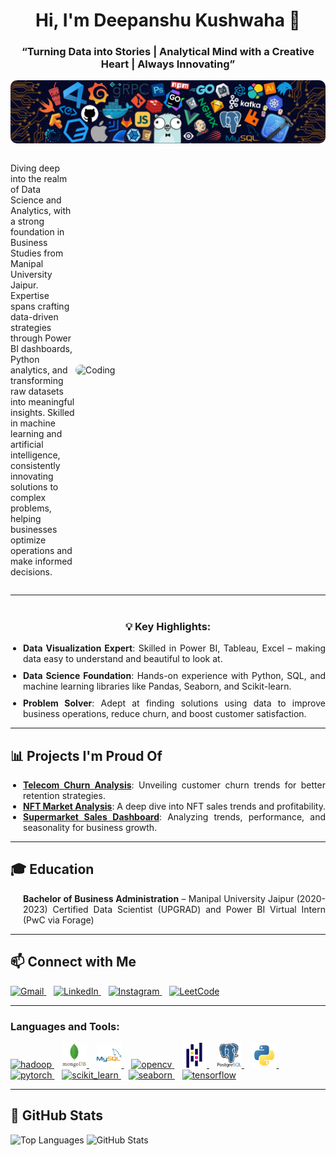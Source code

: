 <h1 align="center">Hi, I'm Deepanshu Kushwaha 👋</h1>
<h3 align="center">“Turning Data into Stories | Analytical Mind with a Creative Heart | Always Innovating”</h3>

<p align="center">
  <img src="https://github.com/Deepanshu-analyst/Deepanshu-analyst/raw/main/240304586-d48893bd-0757-481c-8d7e-ba3e163feae7.png" alt="Banner" width="800" style="border-radius: 10px;" />
</p>

<div style="display: flex; align-items: center;">
  <p style="flex: 1;">
    Diving deep into the realm of Data Science and Analytics, with a strong foundation in Business Studies from Manipal University Jaipur. Expertise spans crafting data-driven strategies through Power BI 
    dashboards, Python analytics, and transforming raw datasets into meaningful insights. Skilled in machine learning and artificial intelligence, consistently innovating solutions to complex problems, helping 
    businesses optimize operations and make informed decisions.
  </p>
  <img align="right" alt="Coding" width="400" src="https://user-images.githubusercontent.com/74038190/212749171-b84692a8-2b04-4e3b-93ca-ac14705da224.gif" style="border-radius: 10px;"/>
</div>


---

<h3 align="center" style="margin-top: 40px;">💡 Key Highlights:</h3>
<ul style="max-width: 800px; margin: 0 auto; text-align: justify; padding-left: 20px;">
  <li style="margin-bottom: 10px;"><strong>Data Visualization Expert</strong>: Skilled in Power BI, Tableau, Excel – making data easy to understand and beautiful to look at.</li>
  <li style="margin-bottom: 10px;"><strong>Data Science Foundation</strong>: Hands-on experience with Python, SQL, and machine learning libraries like Pandas, Seaborn, and Scikit-learn.</li>
  <li><strong>Problem Solver</strong>: Adept at finding solutions using data to improve business operations, reduce churn, and boost customer satisfaction.</li>
</ul>

---

## 📊 Projects I'm Proud Of
<ul style="text-align: justify; padding-left: 20px;">
  <li><strong><a href="https://deepanshu-analyst.github.io/Telecom-Chrun-Analysis/" target="_blank">Telecom Churn Analysis</a></strong>: Unveiling customer churn trends for better retention strategies.</li>
  <li><strong><a href="https://deepanshu-analyst.github.io/NFT-Cryptopunk_Analysis/" target="_blank">NFT Market Analysis</a></strong>: A deep dive into NFT sales trends and profitability.</li>
  <li><strong><a href="https://deepanshu-analyst.github.io/power-BI-project/" target="_blank">Supermarket Sales Dashboard</a></strong>: Analyzing trends, performance, and seasonality for business growth.</li>
</ul>

---

## 🎓 Education
<p style="text-align: justify; padding-left: 20px;">
  <strong>Bachelor of Business Administration</strong> – Manipal University Jaipur (2020-2023)  
  Certified Data Scientist (UPGRAD) and Power BI Virtual Intern (PwC via Forage)
</p>

---

## 📫 Connect with Me

<p align="left">
  <a href="mailto:rachitkushwaha1090@gmail.com" target="_blank">
    <img src="https://static.vecteezy.com/system/resources/previews/020/964/377/original/gmail-mail-icon-for-web-design-free-png.png" alt="Gmail" height="40" width="40" />
  </a>&nbsp;&nbsp;
  <a href="https://www.linkedin.com/in/deepanshu-kushwaha-163bab187/" target="_blank">
    <img src="https://raw.githubusercontent.com/rahuldkjain/github-profile-readme-generator/master/src/images/icons/Social/linked-in-alt.svg" alt="LinkedIn" height="40" width="40" />
  </a>&nbsp;&nbsp;
  <a href="https://instagram.com/rach_it_99" target="_blank">
    <img src="https://raw.githubusercontent.com/rahuldkjain/github-profile-readme-generator/master/src/images/icons/Social/instagram.svg" alt="Instagram" height="40" width="40" />
  </a>&nbsp;&nbsp;
  <a href="https://www.leetcode.com/rachit_99" target="_blank">
    <img src="https://raw.githubusercontent.com/rahuldkjain/github-profile-readme-generator/master/src/images/icons/Social/leet-code.svg" alt="LeetCode" height="40" width="40" />
  </a>
</p>

---

<h3 align="left">Languages and Tools:</h3>
<p align="left"> 
  <a href="https://hadoop.apache.org/" target="_blank" rel="noreferrer"> 
    <img src="https://www.vectorlogo.zone/logos/apache_hadoop/apache_hadoop-icon.svg" alt="hadoop" width="40" height="40"/> 
  </a>&nbsp;&nbsp; 
  <a href="https://www.mongodb.com/" target="_blank" rel="noreferrer"> 
    <img src="https://raw.githubusercontent.com/devicons/devicon/master/icons/mongodb/mongodb-original-wordmark.svg" alt="mongodb" width="40" height="40"/> 
  </a>&nbsp;&nbsp; 
  <a href="https://www.mysql.com/" target="_blank" rel="noreferrer"> 
    <img src="https://raw.githubusercontent.com/devicons/devicon/master/icons/mysql/mysql-original-wordmark.svg" alt="mysql" width="40" height="40"/> 
  </a>&nbsp;&nbsp; 
  <a href="https://opencv.org/" target="_blank" rel="noreferrer"> 
    <img src="https://www.vectorlogo.zone/logos/opencv/opencv-icon.svg" alt="opencv" width="40" height="40"/> 
  </a>&nbsp;&nbsp; 
  <a href="https://pandas.pydata.org/" target="_blank" rel="noreferrer"> 
    <img src="https://raw.githubusercontent.com/devicons/devicon/2ae2a900d2f041da66e950e4d48052658d850630/icons/pandas/pandas-original.svg" alt="pandas" width="40" height="40"/> 
  </a>&nbsp;&nbsp; 
  <a href="https://www.postgresql.org" target="_blank" rel="noreferrer"> 
    <img src="https://raw.githubusercontent.com/devicons/devicon/master/icons/postgresql/postgresql-original-wordmark.svg" alt="postgresql" width="40" height="40"/> 
  </a>&nbsp;&nbsp; 
  <a href="https://www.python.org" target="_blank" rel="noreferrer"> 
    <img src="https://raw.githubusercontent.com/devicons/devicon/master/icons/python/python-original.svg" alt="python" width="40" height="40"/> 
  </a>&nbsp;&nbsp; 
  <a href="https://pytorch.org/" target="_blank" rel="noreferrer"> 
    <img src="https://www.vectorlogo.zone/logos/pytorch/pytorch-icon.svg" alt="pytorch" width="40" height="40"/> 
  </a>&nbsp;&nbsp; 
  <a href="https://scikit-learn.org/" target="_blank" rel="noreferrer"> 
    <img src="https://upload.wikimedia.org/wikipedia/commons/0/05/Scikit_learn_logo_small.svg" alt="scikit_learn" width="40" height="40"/> 
  </a>&nbsp;&nbsp; 
  <a href="https://seaborn.pydata.org/" target="_blank" rel="noreferrer"> 
    <img src="https://seaborn.pydata.org/_images/logo-mark-lightbg.svg" alt="seaborn" width="40" height="40"/> 
  </a>&nbsp;&nbsp; 
  <a href="https://www.tensorflow.org" target="_blank" rel="noreferrer"> 
    <img src="https://www.vectorlogo.zone/logos/tensorflow/tensorflow-icon.svg" alt="tensorflow" width="40" height="40"/> 
  </a>
</p>

---

## 🌟 GitHub Stats

<div align="left">
  <img src="https://github-readme-stats.vercel.app/api/top-langs?username=deepanshu-analyst&show_icons=true&locale=en&layout=compact" alt="Top Languages" width="400" />
  <img src="https://github-readme-stats.vercel.app/api?username=deepanshu-analyst&show_icons=true&locale=en" alt="GitHub Stats" width="400" />
</div>
